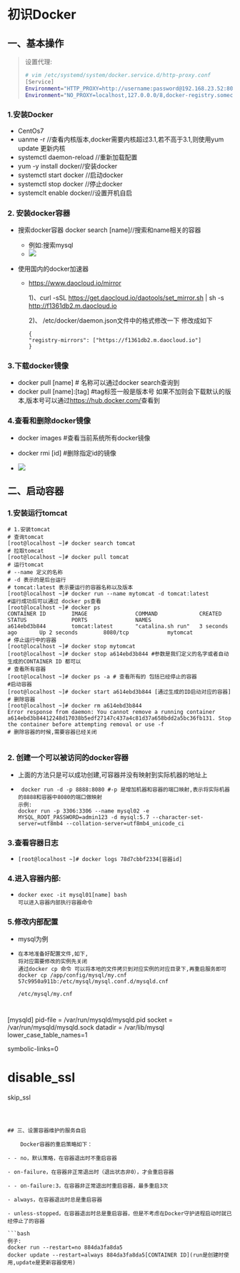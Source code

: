 # 初识Docker

## 一、基本操作

> 设置代理:
>
> ```bash
> # vim /etc/systemd/system/docker.service.d/http-proxy.conf
> [Service]
> Environment="HTTP_PROXY=http://username:password@192.168.23.52:80"
> Environment="NO_PROXY=localhost,127.0.0.0/8,docker-registry.somecorporation.com,11.11.225.50"
> ```
>
> 

### 1.安装Docker

- CentOs7
- uanme -r //查看内核版本,docker需要内核超过3.1,若不高于3.1,则使用yum update 更新内核
- systemctl daemon-reload //重新加载配置
- yum -y install docker//安装docker
- systemctl start docker //启动docker
- systemctl stop docker //停止docker
- systemclt enable docker//设置开机自启

### 2. 安装docker容器

- 搜索docker容器 docker search [name]//搜索和name相关的容器
  - 例如:搜索mysql
  - ![](https://mypic-1252529543.cos.ap-shanghai.myqcloud.com/20190521100529.png)

- 使用国内的docker加速器

  - <https://www.daocloud.io/mirror>

    1)、curl -sSL https://get.daocloud.io/daotools/set_mirror.sh | sh -s http://f1361db2.m.daocloud.io

    2)、 /etc/docker/daemon.json文件中的格式修改一下 修改成如下

    ```shell
    {
    "registry-mirrors": ["https://f1361db2.m.daocloud.io"]
    }
    
    ```

### 3.下载docker镜像

- docker pull [name] # 名称可以通过docker search查询到
- docker pull [name]:[tag] #tag标签一般是版本号 如果不加则会下载默认的版本,版本号可以通过<https://hub.docker.com/>查看到

### 4.查看和删除docker镜像

- docker images #查看当前系统所有docker镜像

- docker rmi [id] #删除指定id的镜像
- ![](https://mypic-1252529543.cos.ap-shanghai.myqcloud.com/20190521102923.png)



## 二、启动容器

### 1.安装运行tomcat

```shell
# 1.安装tomcat
# 查询tomcat
[root@localhost ~]# docker search tomcat
# 拉取tomcat
[root@localhost ~]# docker pull tomcat
# 运行tomcat
# --name 定义的名称
# -d 表示的是后台运行
# tomcat:latest 表示要运行的容器名称以及版本
[root@localhost ~]# docker run --name mytomcat -d tomcat:latest
#运行成功后可以通过 docker ps查看
[root@localhost ~]# docker ps
CONTAINER ID        IMAGE               COMMAND             CREATED             STATUS              PORTS               NAMES
a614ebd3b844        tomcat:latest       "catalina.sh run"   3 seconds ago       Up 2 seconds        8080/tcp            mytomcat
# 停止运行中的容器
[root@localhost ~]# docker stop mytomcat
[root@localhost ~]# docker stop a614ebd3b844 #参数是我们定义的名字或者自动生成的CONTAINER ID 都可以
# 查看所有容器
[root@localhost ~]# docker ps -a # 查看所有的 包括已经停止的容器
#启动容器
[root@localhost ~]# docker start a614ebd3b844 [通过生成的ID启动对应的容器]
# 删除容器 
[root@localhost ~]# docker rm a614ebd3b844
Error response from daemon: You cannot remove a running container a614ebd3b84412248d17038b5edf27147c437a4c81d37a658bdd2a5bc36fb131. Stop the container before attempting removal or use -f
# 删除容器的时候,需要容器已经关闭


```

### 2. 创建一个可以被访问的docker容器

- 上面的方法只是可以成功创建,可容器并没有映射到实际机器的地址上

- ```shell
   docker run -d -p 8888:8080 #-p 是增加机器和容器的端口映射,表示将实际机器的8888和容器中8080的端口做映射
  示例:
  docker run -p 3306:3306 --name mysql02 -e MYSQL_ROOT_PASSWORD=admin123 -d mysql:5.7 --character-set-server=utf8mb4 --collation-server=utf8mb4_unicode_ci
  
  ```

### 3.查看容器日志

- ```shell
  [root@localhost ~]# docker logs 78d7cbbf2334[容器id]
  ```
###  4.进入容器内部:

- ```shell
  docker exec -it mysql01[name] bash
  可以进入容器内部执行容器命令
  ```


### 5.修改内部配置

- mysql为例

- ```shell
  在本地准备好配置文件,如下,
  将对应需要修改的实例先关闭
  通过docker cp 命令 可以将本地的文件拷贝到对应实例的对应目录下,再重启服务即可
  docker cp /app/config/mysql/my.cnf 57c9950a911b:/etc/mysql/mysql.conf.d/mysqld.cnf
  
  /etc/mysql/my.cnf		
  
  ```




  ```shell


[mysqld]
pid-file	= /var/run/mysqld/mysqld.pid
socket		= /var/run/mysqld/mysqld.sock
datadir		= /var/lib/mysql
lower_case_table_names=1

symbolic-links=0
# disable_ssl
skip_ssl





  ```



## 三、设置容器维护的服务自启

​    Docker容器的重启策略如下：

- - no，默认策略，在容器退出时不重启容器

  - on-failure，在容器非正常退出时（退出状态非0），才会重启容器

  - - on-failure:3，在容器非正常退出时重启容器，最多重启3次

  - always，在容器退出时总是重启容器

  - unless-stopped，在容器退出时总是重启容器，但是不考虑在Docker守护进程启动时就已经停止了的容器

```bash
例子:
docker run --restart=no 884da3fa8da5
docker update --restart=always 884da3fa8da5[CONTAINER ID](run是创建时使用,update是更新容器使用)
```

